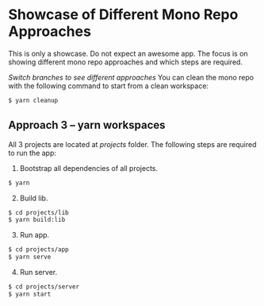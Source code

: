 # Showcase of Different Mono Repo Approaches

This is only a showcase. Do not expect an awesome app. The focus is on showing different mono repo approaches and which steps are required.

_Switch branches to see different approaches_
You can clean the mono repo with the following command to start from a clean workspace:

```bash
$ yarn cleanup
```

## Approach 3 &ndash; yarn workspaces

All 3 projects are located at _projects_ folder. The following steps are required to run the app:

1. Bootstrap all dependencies of all projects.

```bash
$ yarn
```

2. Build lib.

```bash
$ cd projects/lib
$ yarn build:lib
```

3. Run app.

```bash
$ cd projects/app
$ yarn serve
```

4. Run server.

```bash
$ cd projects/server
$ yarn start
```
